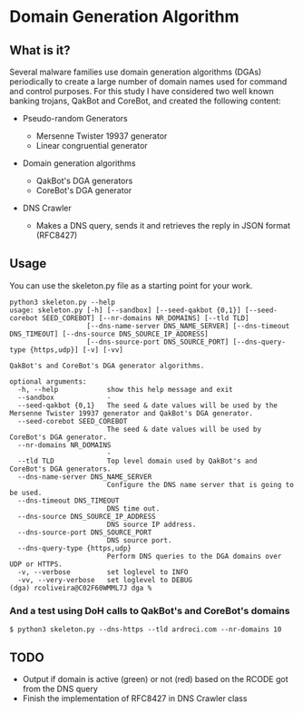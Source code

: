 Domain Generation Algorithm
=======

What is it?
-----------
Several malware families use domain generation algorithms (DGAs) periodically to create a large number of domain names used for command and control purposes.
For this study I have considered two well known banking trojans, QakBot and CoreBot, and created the following content:

 - Pseudo-random Generators
	- Mersenne Twister 19937 generator
	- Linear congruential generator

- Domain generation algorithms
	- QakBot's DGA generators
	- CoreBot's DGA generator

- DNS Crawler
	- Makes a DNS query, sends it and retrieves the reply in JSON format (RFC8427)

Usage
-----------
You can use the skeleton.py file as a starting point for your work.

```
python3 skeleton.py --help
usage: skeleton.py [-h] [--sandbox] [--seed-qakbot {0,1}] [--seed-corebot SEED_COREBOT] [--nr-domains NR_DOMAINS] [--tld TLD]
                   [--dns-name-server DNS_NAME_SERVER] [--dns-timeout DNS_TIMEOUT] [--dns-source DNS_SOURCE_IP_ADDRESS]
                   [--dns-source-port DNS_SOURCE_PORT] [--dns-query-type {https,udp}] [-v] [-vv]

QakBot's and CoreBot's DGA generator algorithms.

optional arguments:
  -h, --help            show this help message and exit
  --sandbox             -
  --seed-qakbot {0,1}   The seed & date values will be used by the Mersenne Twister 19937 generator and QakBot's DGA generator.
  --seed-corebot SEED_COREBOT
                        The seed & date values will be used by CoreBot's DGA generator.
  --nr-domains NR_DOMAINS
                        -
  --tld TLD             Top level domain used by QakBot's and CoreBot's DGA generators.
  --dns-name-server DNS_NAME_SERVER
                        Configure the DNS name server that is going to be used.
  --dns-timeout DNS_TIMEOUT
                        DNS time out.
  --dns-source DNS_SOURCE_IP_ADDRESS
                        DNS source IP address.
  --dns-source-port DNS_SOURCE_PORT
                        DNS source port.
  --dns-query-type {https,udp}
                        Perform DNS queries to the DGA domains over UDP or HTTPS.
  -v, --verbose         set loglevel to INFO
  -vv, --very-verbose   set loglevel to DEBUG
(dga) rcoliveira@C02F60WMML7J dga % 
```

### And a test using DoH calls to QakBot's and CoreBot's domains
```
$ python3 skeleton.py --dns-https --tld ardroci.com --nr-domains 10
```

TODO
-----------
- Output if domain is active (green) or not (red) based on the RCODE got from the DNS query
- Finish the implementation of RFC8427 in DNS Crawler class